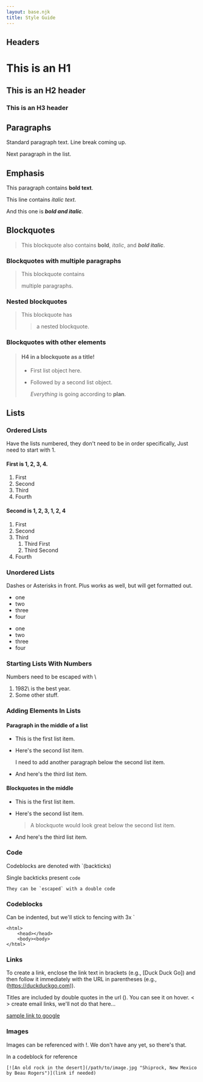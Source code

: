 ```yaml
---
layout: base.njk
title: Style Guide
---
```


## Headers

# This is an H1

## This is an H2 header

### This is an H3 header

## Paragraphs

Standard paragraph text. Line break coming up.

Next paragraph in the list.

## Emphasis

This paragraph contains **bold text**.

This line contains _italic text_.

And this one is **_bold and italic_**.

## Blockquotes

> This blockquote also contains **bold**, _italic_, and **_bold italic_**.

### Blockquotes with multiple paragraphs

> This blockquote contains
>
> multiple paragraphs.

### Nested blockquotes

> This blockquote has
>
> > a nested blockquote.

### Blockquotes with other elements

> #### H4 in a blockquote as a title!
>
> -   First list object here.
> -   Followed by a second list object.
>
>     _Everything_ is going according to **plan**.

## Lists

### Ordered Lists

Have the lists numbered, they don't need to be in order specifically,
Just need to start with 1.

#### First is 1, 2, 3, 4.

1. First
2. Second
3. Third
4. Fourth

#### Second is 1, 2, 3, 1, 2, 4

1. First
2. Second
3. Third
    1. Third First
    2. Third Second
4. Fourth

### Unordered Lists

Dashes or Asterisks in front. Plus works as well, but will get formatted out.

-   one
-   two
-   three
-   four

*   one
*   two
*   three
*   four

### Starting Lists With Numbers

Numbers need to be escaped with \

1. 1982\ is the best year.
2. Some other stuff.

### Adding Elements In Lists

#### Paragraph in the middle of a list

-   This is the first list item.
-   Here's the second list item.

    I need to add another paragraph below the second list item.

-   And here's the third list item.

#### Blockquotes in the middle

-   This is the first list item.
-   Here's the second list item.

    > A blockquote would look great below the second list item.

-   And here's the third list item.

### Code

Codeblocks are denoted with `(backticks)

Single backticks present `code`

`` They can be `escaped` with a double code ``

### Codeblocks

Can be indented, but we'll stick to fencing with 3x `

```
<html>
    <head></head>
    <body><body>
</html>
```

### Links

To create a link, enclose the link text in brackets (e.g., [Duck Duck Go]) and then follow it immediately with the URL in parentheses (e.g., (https://duckduckgo.com)).

Titles are included by double quotes in the url (). You can see it on hover.
< > create email links, we'll not do that here...

[sample link to google](https://www.google.com "This is the title")

### Images

Images can be referenced with !. We don't have any yet, so there's that.

In a codeblock for reference

```
[![An old rock in the desert](/path/to/image.jpg "Shiprock, New Mexico by Beau Rogers")](link if needed)
```
